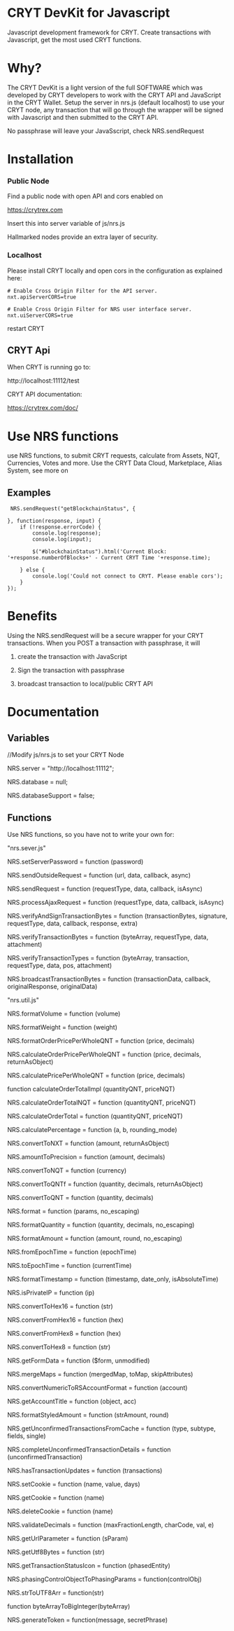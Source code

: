 # CRYT DevKit for Javascript
Javascript development framework for CRYT. Create transactions with Javascript, get the most used CRYT functions. 

# Why?

The CRYT DevKit is a light version of the full SOFTWARE which was developed by CRYT developers to work with the CRYT API and JavaScript in the CRYT Wallet.
Setup the server in nrs.js (default localhost) to use your CRYT node, any transaction that will go through the wrapper will be signed with Javascript and then submitted to the CRYT API.

No passphrase will leave your JavaSscript, check NRS.sendRequest

# Installation

### Public Node

Find a public node with open API and cors enabled on 

https://crytrex.com

Insert this into server variable of js/nrs.js

Hallmarked nodes provide an extra layer of security.

### Localhost

Please install CRYT locally and open cors in the configuration as explained here:

	# Enable Cross Origin Filter for the API server.
	nxt.apiServerCORS=true
	​
	# Enable Cross Origin Filter for NRS user interface server.
	nxt.uiServerCORS=true

restart CRYT


## CRYT Api

When CRYT is running go to: 

http://localhost:11112/test

CRYT API documentation:

https://crytrex.com/doc/

# Use NRS functions

use NRS functions, to submit CRYT requests, calculate from Assets, NQT, Currencies, Votes and more.
Use the CRYT Data Cloud, Marketplace, Alias System, see more on 

## Examples

	 NRS.sendRequest("getBlockchainStatus", {
					
	}, function(response, input) {
		if (!response.errorCode) {
			console.log(response);
			console.log(input);

			$("#blockchainStatus").html('Current Block: '+response.numberOfBlocks+' - Current CRYT Time '+response.time);

		} else {
			console.log('Could not connect to CRYT. Please enable cors');
		}
	});

# Benefits

Using the NRS.sendRequest will be a secure wrapper for your CRYT transactions. When you POST a transaction with passphrase, it will

1) create the transaction with JavaScript

2) Sign the transaction with passphrase

3) broadcast transaction to local/public CRYT API

# Documentation

## Variables

//Modify js/nrs.js to set your CRYT Node

NRS.server = "http://localhost:11112";

NRS.database = null;

NRS.databaseSupport = false; 


## Functions 

Use NRS functions, so you have not to write your own for:

"nrs.sever.js"

NRS.setServerPassword = function (password)

NRS.sendOutsideRequest = function (url, data, callback, async)

NRS.sendRequest = function (requestType, data, callback, isAsync)

NRS.processAjaxRequest = function (requestType, data, callback, isAsync)

NRS.verifyAndSignTransactionBytes = function (transactionBytes, signature, requestType, data, callback, response, extra)

NRS.verifyTransactionBytes = function (byteArray, requestType, data, attachment)

NRS.verifyTransactionTypes = function (byteArray, transaction, requestType, data, pos, attachment)

NRS.broadcastTransactionBytes = function (transactionData, callback, originalResponse, originalData)

"nrs.util.js"

NRS.formatVolume = function (volume)

NRS.formatWeight = function (weight)

NRS.formatOrderPricePerWholeQNT = function (price, decimals)

NRS.calculateOrderPricePerWholeQNT = function (price, decimals, returnAsObject)

NRS.calculatePricePerWholeQNT = function (price, decimals)

function calculateOrderTotalImpl (quantityQNT, priceNQT)

NRS.calculateOrderTotalNQT = function (quantityQNT, priceNQT)

NRS.calculateOrderTotal = function (quantityQNT, priceNQT)

NRS.calculatePercentage = function (a, b, rounding_mode)

NRS.convertToNXT = function (amount, returnAsObject)

NRS.amountToPrecision = function (amount, decimals)

NRS.convertToNQT = function (currency)

NRS.convertToQNTf = function (quantity, decimals, returnAsObject) 

NRS.convertToQNT = function (quantity, decimals)

NRS.format = function (params, no_escaping)

NRS.formatQuantity = function (quantity, decimals, no_escaping)

NRS.formatAmount = function (amount, round, no_escaping)

NRS.fromEpochTime = function (epochTime)

NRS.toEpochTime = function (currentTime)

NRS.formatTimestamp = function (timestamp, date_only, isAbsoluteTime) 

NRS.isPrivateIP = function (ip)

NRS.convertToHex16 = function (str)

NRS.convertFromHex16 = function (hex)

NRS.convertFromHex8 = function (hex)

NRS.convertToHex8 = function (str)

NRS.getFormData = function ($form, unmodified)

NRS.mergeMaps = function (mergedMap, toMap, skipAttributes) 

NRS.convertNumericToRSAccountFormat = function (account)

NRS.getAccountTitle = function (object, acc)

NRS.formatStyledAmount = function (strAmount, round)

NRS.getUnconfirmedTransactionsFromCache = function (type, subtype, fields, single)

NRS.completeUnconfirmedTransactionDetails = function (unconfirmedTransaction)

NRS.hasTransactionUpdates = function (transactions)

NRS.setCookie = function (name, value, days)

NRS.getCookie = function (name)

NRS.deleteCookie = function (name)

NRS.validateDecimals = function (maxFractionLength, charCode, val, e) 

NRS.getUrlParameter = function (sParam)

NRS.getUtf8Bytes = function (str)

NRS.getTransactionStatusIcon = function (phasedEntity)

NRS.phasingControlObjectToPhasingParams = function(controlObj)

NRS.strToUTF8Arr = function(str)

function byteArrayToBigInteger(byteArray)

NRS.generateToken = function(message, secretPhrase)



